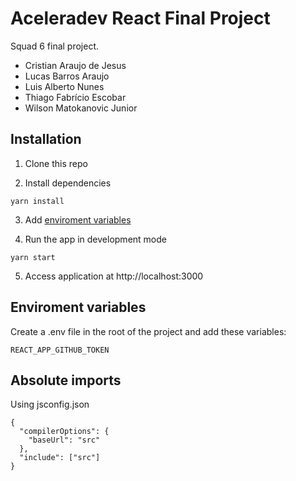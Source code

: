# Aceleradev React Final Project
Squad 6 final project.
- Cristian Araujo de Jesus
- Lucas Barros Araujo
- Luis Alberto Nunes
- Thiago Fabrício Escobar
- Wilson Matokanovic Junior

## Installation
1) Clone this repo

2) Install dependencies
```
yarn install
```
3) Add [enviroment variables](#env)
   
4) Run the app in development mode
```
yarn start
```
5) Access application at http://localhost:3000

## <a id="env"></a>Enviroment variables
Create a .env file in the root of the project and add these variables:
```
REACT_APP_GITHUB_TOKEN
```

## Absolute imports 
Using jsconfig.json
```
{
  "compilerOptions": {
    "baseUrl": "src"
  },
  "include": ["src"]
}
```

